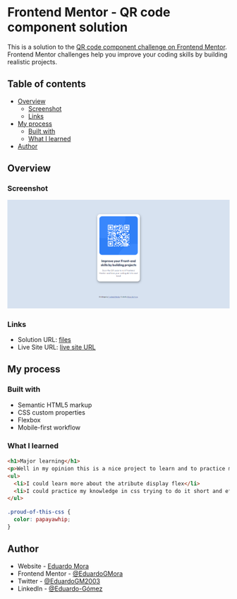 # Frontend Mentor - QR code component solution

This is a solution to the [QR code component challenge on Frontend Mentor](https://www.frontendmentor.io/challenges/qr-code-component-iux_sIO_H). Frontend Mentor challenges help you improve your coding skills by building realistic projects. 

## Table of contents

- [Overview](#overview)
  - [Screenshot](#screenshot)
  - [Links](#links)
- [My process](#my-process)
  - [Built with](#built-with)
  - [What I learned](#what-i-learned)
- [Author](#author)

## Overview

### Screenshot

![](images/screenshot.png)

### Links

- Solution URL: [files](https://github.com/EduardoGMora/frontend-mentor-QR-code)
- Live Site URL: [live site URL](https://lovely-blancmange-0470a9.netlify.app)

## My process

### Built with

- Semantic HTML5 markup
- CSS custom properties
- Flexbox
- Mobile-first workflow

### What I learned
```html
<h1>Major learning</h1>
<p>Well in my opinion this is a nice project to learn and to practice more about HTML and CSS.</p>
<ul>
  <li>I could learn more about the atribute display flex</li>
  <li>I could practice my knowledge in css trying to do it short and efficent</li>
</ul>
```
```css
.proud-of-this-css {
  color: papayawhip;
}
```

## Author

- Website - [Eduardo Mora](https://github.com/EduardoGMora)
- Frontend Mentor - [@EduardoGMora](https://www.frontendmentor.io/profile/EduardoGMora)
- Twitter - [@EduardoGM2003](https://twitter.com/EduardoGM2003)
- LinkedIn - [@Eduardo-Gómez](https://www.linkedin.com/in/eduardo-g%C3%B3mez-5a8343262/)

